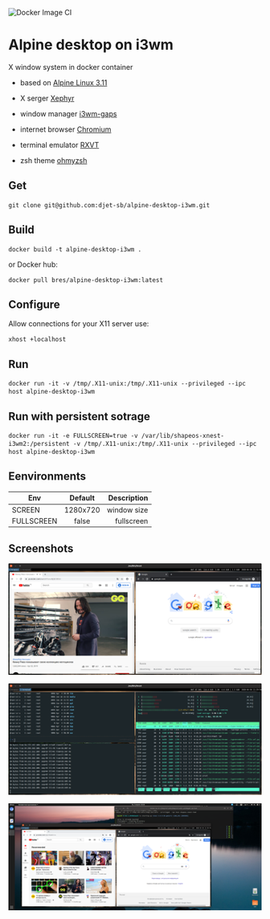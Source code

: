 ![Docker Image CI](https://github.com/d00t-b-res/ShapeOS-Xnest-i3wm/workflows/Docker%20Image%20CI/badge.svg)
# Alpine desktop on i3wm

X window system in docker container

- based on [Alpine Linux 3.11](https://alpinelinux.org/)

- X serger [Xephyr](https://freedesktop.org/wiki/Software/Xephyr/)

- window manager [i3wm-gaps](https://github.com/Airblader/i3)

- internet browser [Chromium](https://www.chromium.org/)

- terminal emulator [RXVT](http://rxvt.sourceforge.net/)

- zsh theme [ohmyzsh](https://github.com/ohmyzsh/ohmyzsh)

## Get

```
git clone git@github.com:djet-sb/alpine-desktop-i3wm.git
```

## Build

```
docker build -t alpine-desktop-i3wm .
```
or Docker hub:

```
docker pull bres/alpine-desktop-i3wm:latest
```

## Configure

Allow connections for your X11 server
use:
```
xhost +localhost
```

## Run
```
docker run -it -v /tmp/.X11-unix:/tmp/.X11-unix --privileged --ipc host alpine-desktop-i3wm
```

## Run with persistent sotrage
```
docker run -it -e FULLSCREEN=true -v /var/lib/shapeos-xnest-i3wm2:/persistent -v /tmp/.X11-unix:/tmp/.X11-unix --privileged --ipc host alpine-desktop-i3wm
```
## Eenvironments

| Env        | Default           | Description  |
| ------------- |:-------------:| -----:|
| SCREEN     | 1280x720 | window size |
| FULLSCREEN     | false | fullscreen |

## Screenshots 
![screen1](img/screen1.png)

![screen2](img/screen2.png)

![screen3](img/screen3.png)
